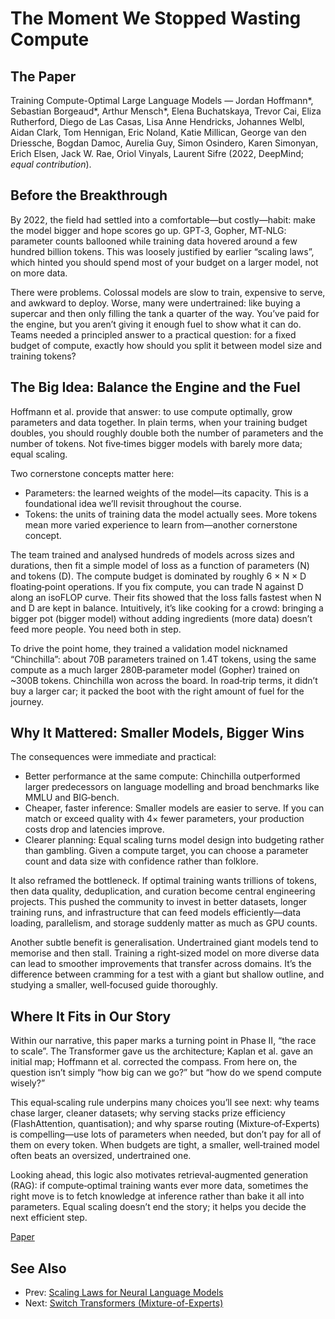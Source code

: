 # The Moment We Stopped Wasting Compute

## The Paper

Training Compute-Optimal Large Language Models — Jordan Hoffmann*, Sebastian
Borgeaud*, Arthur Mensch*, Elena Buchatskaya, Trevor Cai, Eliza Rutherford,
Diego de Las Casas, Lisa Anne Hendricks, Johannes Welbl, Aidan Clark, Tom
Hennigan, Eric Noland, Katie Millican, George van den Driessche, Bogdan Damoc,
Aurelia Guy, Simon Osindero, Karen Simonyan, Erich Elsen, Jack W. Rae, Oriol
Vinyals, Laurent Sifre (2022, DeepMind; *equal contribution*).

## Before the Breakthrough

By 2022, the field had settled into a comfortable—but costly—habit: make the
model bigger and hope scores go up. GPT‑3, Gopher, MT‑NLG: parameter counts
ballooned while training data hovered around a few hundred billion tokens. This
was loosely justified by earlier “scaling laws”, which hinted you should spend
most of your budget on a larger model, not on more data.

There were problems. Colossal models are slow to train, expensive to serve, and
awkward to deploy. Worse, many were undertrained: like buying a supercar and
then only filling the tank a quarter of the way. You’ve paid for the engine,
but you aren’t giving it enough fuel to show what it can do. Teams needed a
principled answer to a practical question: for a fixed budget of compute,
exactly how should you split it between model size and training tokens?

## The Big Idea: Balance the Engine and the Fuel

Hoffmann et al. provide that answer: to use compute optimally, grow parameters
and data together. In plain terms, when your training budget doubles, you
should roughly double both the number of parameters and the number of tokens.
Not five‑times bigger models with barely more data; equal scaling.

Two cornerstone concepts matter here:

- Parameters: the learned weights of the model—its capacity. This is a
  foundational idea we’ll revisit throughout the course.
- Tokens: the units of training data the model actually sees. More tokens mean
  more varied experience to learn from—another cornerstone concept.

The team trained and analysed hundreds of models across sizes and durations,
then fit a simple model of loss as a function of parameters (N) and tokens (D).
The compute budget is dominated by roughly 6 × N × D floating‑point
operations. If you fix compute, you can trade N against D along an isoFLOP
curve. Their fits showed that the loss falls fastest when N and D are kept in
balance. Intuitively, it’s like cooking for a crowd: bringing a bigger pot
(bigger model) without adding ingredients (more data) doesn’t feed more people.
You need both in step.

To drive the point home, they trained a validation model nicknamed
“Chinchilla”: about 70B parameters trained on 1.4T tokens, using the same
compute as a much larger 280B‑parameter model (Gopher) trained on ~300B tokens.
Chinchilla won across the board. In road‑trip terms, it didn’t buy a larger
car; it packed the boot with the right amount of fuel for the journey.

## Why It Mattered: Smaller Models, Bigger Wins

The consequences were immediate and practical:

- Better performance at the same compute: Chinchilla outperformed larger
  predecessors on language modelling and broad benchmarks like MMLU and
  BIG‑bench.
- Cheaper, faster inference: Smaller models are easier to serve. If you can
  match or exceed quality with 4× fewer parameters, your production costs drop
  and latencies improve.
- Clearer planning: Equal scaling turns model design into budgeting rather than
  gambling. Given a compute target, you can choose a parameter count and data
  size with confidence rather than folklore.

It also reframed the bottleneck. If optimal training wants trillions of tokens,
then data quality, deduplication, and curation become central engineering
projects. This pushed the community to invest in better datasets, longer
training runs, and infrastructure that can feed models efficiently—data loading,
parallelism, and storage suddenly matter as much as GPU counts.

Another subtle benefit is generalisation. Undertrained giant models tend to
memorise and then stall. Training a right‑sized model on more diverse data can
lead to smoother improvements that transfer across domains. It’s the difference
between cramming for a test with a giant but shallow outline, and studying a
smaller, well‑focused guide thoroughly.

## Where It Fits in Our Story

Within our narrative, this paper marks a turning point in Phase II, “the race
to scale”. The Transformer gave us the architecture; Kaplan et al. gave an
initial map; Hoffmann et al. corrected the compass. From here on, the question
isn’t simply “how big can we go?” but “how do we spend compute wisely?”

This equal‑scaling rule underpins many choices you’ll see next: why teams chase
larger, cleaner datasets; why serving stacks prize efficiency (FlashAttention,
quantisation); and why sparse routing (Mixture‑of‑Experts) is compelling—use
lots of parameters when needed, but don’t pay for all of them on every token.
When budgets are tight, a smaller, well‑trained model often beats an oversized,
undertrained one.

Looking ahead, this logic also motivates retrieval‑augmented generation (RAG):
if compute‑optimal training wants ever more data, sometimes the right move is to
fetch knowledge at inference rather than bake it all into parameters. Equal
scaling doesn’t end the story; it helps you decide the next efficient step.

[Paper](llm_papers_syllabus/Training_Compute_Optimal_LLM_Hoffmann_2022.pdf)
## See Also
- Prev: [Scaling Laws for Neural Language Models](07-scaling-laws-neural-language-models-kaplan-2020.md)
- Next: [Switch Transformers (Mixture-of-Experts)](09-switch-transformers-moe-fedus-2021.md)
